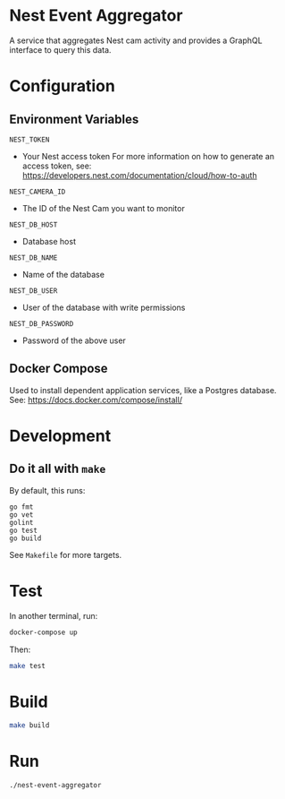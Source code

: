# Nest Event Aggregator

A service that aggregates Nest cam activity and provides a GraphQL interface to query this data.

# Configuration
## Environment Variables

`NEST_TOKEN`
- Your Nest access token
For more information on how to generate an access token, see: https://developers.nest.com/documentation/cloud/how-to-auth

`NEST_CAMERA_ID`
- The ID of the Nest Cam you want to monitor

`NEST_DB_HOST`
- Database host

`NEST_DB_NAME`
- Name of the database

`NEST_DB_USER`
- User of the database with write permissions

`NEST_DB_PASSWORD`
- Password of the above user

## Docker Compose
Used to install dependent application services, like a Postgres database. See: https://docs.docker.com/compose/install/

# Development
## Do it all with `make`
By default, this runs:
```
go fmt
go vet
golint
go test
go build
```
See `Makefile` for more targets.

# Test

In another terminal, run:

```bash
docker-compose up
```

Then:

```bash
make test
```

# Build

```bash
make build
```

# Run

```bash
./nest-event-aggregator
```



